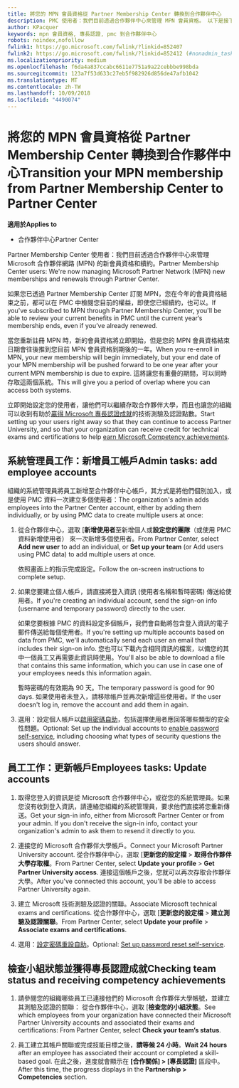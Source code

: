 ```yaml
---
title: 將您的 MPN 會員資格從 Partner Membership Center 轉換到合作夥伴中心
description: PMC 使用者：我們目前透過合作夥伴中心來管理 MPN 會員資格。 以下是接下來要做的動作。
author: KPacquer
keywords: mpn 會員資格, 專長認證, pmc 到合作夥伴中心
robots: noindex,nofollow
fwlink1: https://go.microsoft.com/fwlink/?linkid=852407
fwlink2: https://go.microsoft.com/fwlink/?linkid=852412 (#nonadmin_tasks)
ms.localizationpriority: medium
ms.openlocfilehash: f6da4a837ccabc6611e7751a9a22cebbbe998bda
ms.sourcegitcommit: 123a7f53d633c27eb5f982926d856de47afb1042
ms.translationtype: MT
ms.contentlocale: zh-TW
ms.lasthandoff: 10/09/2018
ms.locfileid: "4490074"
---
```

# <a name="transition-your-mpn-membership-from-partner-membership-center-to-partner-center"></a><span data-ttu-id="45af7-105">將您的 MPN 會員資格從 Partner Membership Center 轉換到合作夥伴中心</span><span class="sxs-lookup"><span data-stu-id="45af7-105">Transition your MPN membership from Partner Membership Center to Partner Center</span></span>

**<span data-ttu-id="45af7-106">適用於</span><span class="sxs-lookup"><span data-stu-id="45af7-106">Applies to</span></span>**
-  <span data-ttu-id="45af7-107">合作夥伴中心</span><span class="sxs-lookup"><span data-stu-id="45af7-107">Partner Center</span></span>

<span data-ttu-id="45af7-108">Partner Membership Center 使用者：我們目前透過合作夥伴中心來管理 Microsoft 合作夥伴網路 (MPN) 的新會員資格和續約。</span><span class="sxs-lookup"><span data-stu-id="45af7-108">Partner Membership Center users: We're now managing Microsoft Partner Network (MPN) new memberships and renewals through Partner Center.</span></span>  

<span data-ttu-id="45af7-109">如果您已透過 Partner Membership Center 訂閱 MPN，您在今年的會員資格結束之前，都可以在 PMC 中檢閱您目前的權益，即使您已經續約，也可以。</span><span class="sxs-lookup"><span data-stu-id="45af7-109">If you've subscribed to MPN through Partner Membership Center, you'll be able to review your current benefits in PMC until the current year’s membership ends, even if you’ve already renewed.</span></span> 

<span data-ttu-id="45af7-110">當您重新註冊 MPN 時，新的會員資格將立即開始，但是您的 MPN 會員資格結束日期會往後推到您目前 MPN 會員資格到期後的一年。</span><span class="sxs-lookup"><span data-stu-id="45af7-110">When you re-enroll in MPN, your new membership will begin immediately, but your end date of your MPN membership will be pushed forward to be one year after your current MPN membership is due to expire.</span></span> <span data-ttu-id="45af7-111">這將讓您有重疊的期間，可以同時存取這兩個系統。</span><span class="sxs-lookup"><span data-stu-id="45af7-111">This will give you a period of overlap where you can access both systems.</span></span>

<span data-ttu-id="45af7-112">立即開始設定您的使用者，讓他們可以繼續存取合作夥伴大學，而且也讓您的組織可以收到有助於[贏得 Microsoft 專長認證成就](competencies.md)的技術測驗及認證點數。</span><span class="sxs-lookup"><span data-stu-id="45af7-112">Start setting up your users right away so that they can continue to access Partner University, and so that your organization can receive credit for technical exams and certifications to help [earn Microsoft Competency achievements](competencies.md).</span></span> 

## <a name="admin-tasks-add-employee-accounts"></a><span data-ttu-id="45af7-113">系統管理員工作：新增員工帳戶</span><span class="sxs-lookup"><span data-stu-id="45af7-113">Admin tasks: add employee accounts</span></span>

<span data-ttu-id="45af7-114">組織的系統管理員將員工新增至合作夥伴中心帳戶，其方式是將他們個別加入，或是使用 PMC 資料一次建立多個使用者：</span><span class="sxs-lookup"><span data-stu-id="45af7-114">The organization's admin adds employees into the Partner Center account, either by adding them individually, or by using PMC data to create multiple users at once:</span></span>

1.  <span data-ttu-id="45af7-115">從合作夥伴中心，選取 [**新增使用者**至新增個人或**設定您的團隊**（或使用 PMC 資料新增使用者） 來一次新增多個使用者。</span><span class="sxs-lookup"><span data-stu-id="45af7-115">From Partner Center, select **Add new user** to add an individual, or **Set up your team** (or Add users using PMC data) to add multiple users at once.</span></span>
    
    <span data-ttu-id="45af7-116">依照畫面上的指示完成設定。</span><span class="sxs-lookup"><span data-stu-id="45af7-116">Follow the on-screen instructions to complete setup.</span></span>

2.  <span data-ttu-id="45af7-117">如果您要建立個人帳戶，請直接將登入資訊 (使用者名稱和暫時密碼) 傳送給使用者。</span><span class="sxs-lookup"><span data-stu-id="45af7-117">If you're creating an individual account, send the sign-on info (username and temporary password) directly to the user.</span></span>

    <span data-ttu-id="45af7-118">如果您要根據 PMC 的資料設定多個帳戶，我們會自動將包含登入資訊的電子郵件傳送給每個使用者。</span><span class="sxs-lookup"><span data-stu-id="45af7-118">If you're setting up multiple accounts based on data from PMC, we'll automatically send each user an email that includes their sign-on info.</span></span> <span data-ttu-id="45af7-119">您也可以下載內含相同資訊的檔案，以備您的其中一個員工又再需要此資訊時使用。</span><span class="sxs-lookup"><span data-stu-id="45af7-119">You'll also be able to download a file that contains this same information, which you can use in case one of your employees needs this information again.</span></span>

    <span data-ttu-id="45af7-120">暫時密碼的有效期為 90 天。</span><span class="sxs-lookup"><span data-stu-id="45af7-120">The temporary password is good for 90 days.</span></span> <span data-ttu-id="45af7-121">如果使用者未登入，請移除帳戶並再次新增這些使用者。</span><span class="sxs-lookup"><span data-stu-id="45af7-121">If the user doesn't log in, remove the account and add them in again.</span></span>

3.  <span data-ttu-id="45af7-122">選用：設定個人帳戶以[啟用密碼自助](https://docs.microsoft.com/azure/active-directory/active-directory-passwords-getting-started)，包括選擇使用者應回答哪些類型的安全性問題。</span><span class="sxs-lookup"><span data-stu-id="45af7-122">Optional: Set up the individual accounts to [enable password self-service](https://docs.microsoft.com/azure/active-directory/active-directory-passwords-getting-started), including choosing what types of security questions the users should answer.</span></span> 

## <a href="" id="nonadmin_tasks"></a><span data-ttu-id="45af7-123">員工工作：更新帳戶</span><span class="sxs-lookup"><span data-stu-id="45af7-123">Employees tasks: Update accounts</span></span>

1.  <span data-ttu-id="45af7-124">取得您登入的資訊是從 Microsoft 合作夥伴中心，或從您的系統管理員。如果您沒有收到登入資訊，請連絡您組織的系統管理員，要求他們直接將您重新傳送。</span><span class="sxs-lookup"><span data-stu-id="45af7-124">Get your sign-in info, either from Microsoft Partner Center or from your admin. If you don't receive the sign-in info, contact your organization's admin to ask them to resend it directly to you.</span></span> 

2.  <span data-ttu-id="45af7-125">連接您的 Microsoft 合作夥伴大學帳戶。</span><span class="sxs-lookup"><span data-stu-id="45af7-125">Connect your Microsoft Partner University account.</span></span> <span data-ttu-id="45af7-126">從合作夥伴中心，選取 [**更新您的設定檔** > **取得合作夥伴大學存取權**。</span><span class="sxs-lookup"><span data-stu-id="45af7-126">From Partner Center, select **Update your profile** > **Get Partner University access**.</span></span>  <span data-ttu-id="45af7-127">連接這個帳戶之後，您就可以再次存取合作夥伴大學。</span><span class="sxs-lookup"><span data-stu-id="45af7-127">After you've connected this account, you'll be able to access Partner University again.</span></span>

3.  <span data-ttu-id="45af7-128">建立 Microsoft 技術測驗及認證的關聯。</span><span class="sxs-lookup"><span data-stu-id="45af7-128">Associate Microsoft technical exams and certifications.</span></span> <span data-ttu-id="45af7-129">從合作夥伴中心，選取 [**更新您的設定檔** > **建立測驗及認證關聯**。</span><span class="sxs-lookup"><span data-stu-id="45af7-129">From Partner Center, select **Update your profile** > **Associate exams and certifications**.</span></span> 

4.  <span data-ttu-id="45af7-130">選用：[設定密碼重設自助](https://docs.microsoft.com/en-us/azure/active-directory/active-directory-passwords-update-your-own-password)。</span><span class="sxs-lookup"><span data-stu-id="45af7-130">Optional: [Set up password reset self-service](https://docs.microsoft.com/en-us/azure/active-directory/active-directory-passwords-update-your-own-password).</span></span>

## <a name="checking-team-status-and-receiving-competency-achievements"></a><span data-ttu-id="45af7-131">檢查小組狀態並獲得專長認證成就</span><span class="sxs-lookup"><span data-stu-id="45af7-131">Checking team status and receiving competency achievements</span></span>

1.  <span data-ttu-id="45af7-132">請參閱您的組織哪些員工已連接他們的 Microsoft 合作夥伴大學帳號，並建立其測驗及認證的關聯： 從合作夥伴中心，選取 [**檢查您的小組狀態**。</span><span class="sxs-lookup"><span data-stu-id="45af7-132">See which employees from your organization have connected their Microsoft Partner University accounts and associated their exams and certifications: From Partner Center, select **Check your team’s status**.</span></span>

2.  <span data-ttu-id="45af7-133">員工建立其帳戶關聯或完成技能目標之後，**請等候 24 小時**。</span><span class="sxs-lookup"><span data-stu-id="45af7-133">**Wait 24 hours** after an employee has associated their account or completed a skill-based goal.</span></span> <span data-ttu-id="45af7-134">在此之後，進度就會顯示在 **\[合作關係\] > \[專長認證\]** 區段中。</span><span class="sxs-lookup"><span data-stu-id="45af7-134">After this time, the progress displays in the  **Partnership > Competencies** section.</span></span>
